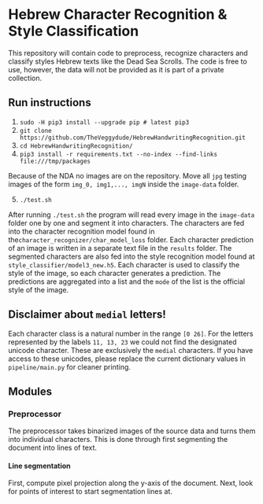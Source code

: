 # Hebrew Character Recognition & Style Classification
This repository will contain code to preprocess, recognize characters and classify styles Hebrew texts like the Dead Sea
Scrolls. The code is free to use, however, the data will not be provided as it is part of a private collection.

## Run instructions
1. `sudo -H pip3 install --upgrade pip # latest pip3`
2. `git clone https://github.com/TheVeggydude/HebrewHandwritingRecognition.git`
3. `cd HebrewHandwritingRecognition/`
4. `pip3 install -r requirements.txt --no-index --find-links file:///tmp/packages`

Because of the NDA no images are on the repository. Move all `jpg` testing images of the form `img_0, img1,..., imgN` inside the `image-data` folder.

5. `./test.sh`

After running `./test.sh` the program will read every image in the `image-data` folder one by one and segment it into characters. The characters are fed into the character recognition model found in the`character_recognizer/char_model_loss` folder. Each character prediction of an image is written in a separate text file in the `results` folder. The segmented characters are also fed into the style recognition model found at `style_classifier/model3_new.h5`. Each character is used to classify the style of the image, so each character generates a prediction. The predictions are aggregated into a list and the `mode` of the list is the official style of the image.

## Disclaimer about `medial` letters! 

Each character class is a natural number in the range `[0 26]`. For the letters represented by the labels `11, 13, 23` we could not find the designated unicode character. These are exclusively the `medial` characters. If you have access to these unicodes, please replace the current dictionary values in `pipeline/main.py` for cleaner printing.

## Modules
### Preprocessor
The preprocessor takes binarized images of the source data and turns them into individual characters. This is done 
through first segmenting the document into lines of text.

#### Line segmentation
First, compute pixel projection along the y-axis of the document. Next, look for points of interest to start segmentation
lines at.
